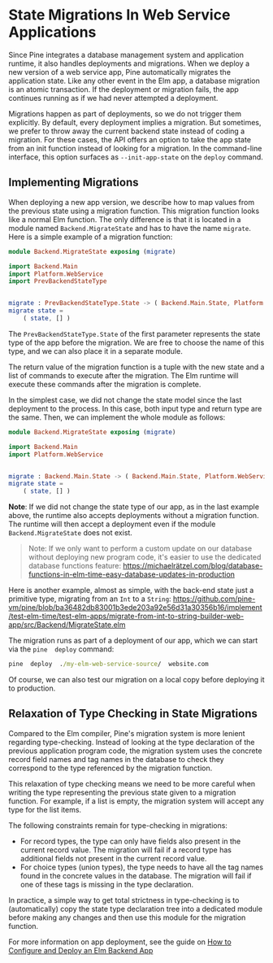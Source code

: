 # State Migrations In Web Service Applications

Since Pine integrates a database management system and application runtime, it also handles deployments and migrations. When we deploy a new version of a web service app, Pine automatically migrates the application state. Like any other event in the Elm app, a database migration is an atomic transaction. If the deployment or migration fails, the app continues running as if we had never attempted a deployment.

Migrations happen as part of deployments, so we do not trigger them explicitly. By default, every deployment implies a migration. But sometimes, we prefer to throw away the current backend state instead of coding a migration. For these cases, the API offers an option to take the app state from an init function instead of looking for a migration. In the command-line interface, this option surfaces as `--init-app-state` on the `deploy` command.

## Implementing Migrations

When deploying a new app version, we describe how to map values from the previous state using a migration function.
This migration function looks like a normal Elm function.
The only difference is that it is located in a module named `Backend.MigrateState` and has to have the name `migrate`. Here is a simple example of a migration function:

```Elm
module Backend.MigrateState exposing (migrate)

import Backend.Main
import Platform.WebService
import PrevBackendStateType


migrate : PrevBackendStateType.State -> ( Backend.Main.State, Platform.WebService.Commands Backend.Main.State )
migrate state =
    ( state, [] )

```

The `PrevBackendStateType.State` of the first parameter represents the state type of the app before the migration. We are free to choose the name of this type, and we can also place it in a separate module.

The return value of the migration function is a tuple with the new state and a list of commands to execute after the migration. The Elm runtime will execute these commands after the migration is complete.

In the simplest case, we did not change the state model since the last deployment to the process. In this case, both input type and return type are the same. Then, we can implement the whole module as follows:

```Elm
module Backend.MigrateState exposing (migrate)

import Backend.Main
import Platform.WebService


migrate : Backend.Main.State -> ( Backend.Main.State, Platform.WebService.Commands Backend.Main.State )
migrate state =
    ( state, [] )
```

**Note**: If we did not change the state type of our app, as in the last example above, the runtime also accepts deployments without a migration function. The runtime will then accept a deployment even if the module `Backend.MigrateState` does not exist.

> Note: If we only want to perform a custom update on our database without deploying new program code, it's easier to use the dedicated database functions feature: <https://michaelrätzel.com/blog/database-functions-in-elm-time-easy-database-updates-in-production>

Here is another example, almost as simple, with the back-end state just a primitive type, migrating from an `Int` to a `String`: <https://github.com/pine-vm/pine/blob/ba36482db83001b3ede203a92e56d31a30356b16/implement/test-elm-time/test-elm-apps/migrate-from-int-to-string-builder-web-app/src/Backend/MigrateState.elm>

The migration runs as part of a deployment of our app, which we can start via the `pine  deploy` command:

```cmd
pine  deploy  ./my-elm-web-service-source/  website.com
```

Of course, we can also test our migration on a local copy before deploying it to production.

## Relaxation of Type Checking in State Migrations

Compared to the Elm compiler, Pine's migration system is more lenient regarding type-checking. Instead of looking at the type declaration of the previous application program code, the migration system uses the concrete record field names and tag names in the database to check they correspond to the type referenced by the migration function.

This relaxation of type checking means we need to be more careful when writing the type representing the previous state given to a migration function. For example, if a list is empty, the migration system will accept any type for the list items.

The following constraints remain for type-checking in migrations:

+ For record types, the type can only have fields also present in the current record value. The migration will fail if a record type has additional fields not present in the current record value.
+ For choice types (union types), the type needs to have all the tag names found in the concrete values in the database. The migration will fail if one of these tags is missing in the type declaration.

In practice, a simple way to get total strictness in type-checking is to (automatically) copy the state type declaration tree into a dedicated module before making any changes and then use this module for the migration function.

For more information on app deployment, see the guide on [How to Configure and Deploy an Elm Backend App](./how-to-configure-and-deploy-an-elm-backend-app.md)

